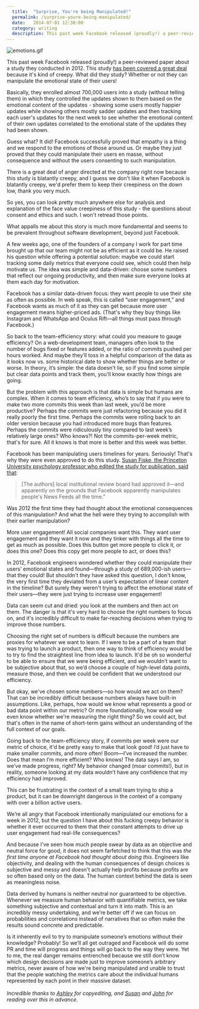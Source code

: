 ```yaml
---
  title:  "Surprise, You're being Manipulated!"
  permalink: /surprise-youre-being-manipulated/
  date:   2014-07-01 12:30:00
  category: writing
  description: This past week Facebook released (proudly!) a peer-reviewed paper about a study they conducted in 2012. This study has been covered a great deal because it's kind of creepy. What did they study? Whether or not they can manipulate the emotional state of their users!
---
```


![emotions.gif](http://bukk.it/emotions.gif)

This past week Facebook released (proudly!) a peer-reviewed paper about a study they conducted in 2012. This study [has been covered a great deal](http://www.theatlantic.com/technology/archive/2014/06/everything-we-know-about-facebooks-secret-mood-manipulation-experiment/373648/) because it's kind of creepy. What did they study? Whether or not they can manipulate the emotional state of their users!

Basically, they enrolled almost 700,000 users into a study (without telling them) in which they controlled the updates shown to them based on the emotional content of the updates - showing some users mostly happier updates while showing others mostly sadder updates and then tracking each user's updates for the next week to see whether the emotional content of their own updates correlated to the emotional state of the updates they had been shown.

Guess what? It did! Facebook successfully proved that empathy is a thing and we respond to the emotions of those around us. Or maybe they just proved that they could manipulate their users en masse, without consequence and without the users consenting to such manipulation.

There is a great deal of anger directed at the company right now because this study is blatantly creepy, and I guess we don't like it when Facebook is blatantly creepy, we'd prefer them to keep their creepiness on the down low, thank you very much.

So yes, you can look pretty much anywhere else for analysis and explanation of the face value creepiness of this study - the questions about consent and ethics and such. I won't retread those points.

What appalls me about this story is much more fundamental and seems to be prevalent throughout software development, beyond just Facebook.

A few weeks ago, one of the founders of a company I work for part time brought up that our team might not be as efficient as it could be. He raised his question while offering a potential solution: maybe we could start tracking some daily metrics that everyone could see, which  could then help motivate us. The idea was simple and data-driven: choose some numbers that reflect our ongoing productivity, and then make sure everyone looks at them each day for motivation.

Facebook has a similar data-driven focus: they want people to use their site as often as possible. In web speak, this is called “user engagement,” and Facebook wants as much of it as they can get because more user engagement means higher-priced ads. (That's why they buy things like Instagram and WhatsApp and Oculus Rift—all things must pass through Facebook.)

So back to the team-efficiency story: what could you measure to gauge efficiency? On a web-development team, managers often look to the number of bugs fixed or features added, or the ratio of commits pushed per hours worked. And maybe they’ll toss in a helpful comparison of the data as it looks now vs. some historical date to show whether things are better or worse. In theory, it’s simple: the data doesn't lie, so if you find some simple but clear data points and track them, you’ll know exactly how things are going.

But the problem with this approach is that data is simple but humans are complex. When it comes to team efficiency, who’s to say that if you were to make two more commits this week than last week, you’d be more productive? Perhaps the commits were just refactoring because you did it really poorly the first time. Perhaps the commits were rolling back to an older version because you had introduced more bugs than features. Perhaps the commits were ridiculously tiny compared to last week’s relatively large ones? Who knows?! Not the commits-per-week metric, that's for sure. All it knows is that more is better and this week was better.

Facebook has been manipulating users timelines for years. Seriously! That's why they were even approved to do this study. [Susan Fiske, the Princeton University psychology professor who edited the study for publication, said that](http://www.theatlantic.com/technology/archive/2014/06/everything-we-know-about-facebooks-secret-mood-manipulation-experiment/373648/):

> [The authors] local institutional review board had approved it—and apparently on the grounds that Facebook apparently manipulates people's News Feeds all the time.”

Was 2012 the first time they had thought about the emotional consequences of this manipulation? And what the hell were they trying to accomplish with their earlier manipulation?

More user engagement! All social companies want this. They want user engagement and they want it now and they tinker with things all the time to get as much as possible. Does this button get more people to click it, or does this one? Does this copy get more people to act, or does this?

In 2012, Facebook engineers wondered whether they could manipulate their users’ emotional states and found—through a study of 689,000-ish users—that they could! But shouldn't they have asked this question, I don't know, the very first time they deviated from a user’s expectation of linear content in the timeline? But surely they weren't trying to affect the emotional state of their users—they were just trying to increase user engagement!

Data can seem cut and dried: you look at the numbers and then act on them. The danger is that it's very hard to choose the right numbers to focus on, and it's incredibly difficult to make far-reaching decisions when trying to improve those numbers.

Choosing the right set of numbers is difficult because the numbers are proxies for whatever we want to learn. If I were to be a part of a team that was trying to launch a product, then one way to think of efficiency would be to try to find the straightest line from idea to launch. It'd be oh so wonderful to be able to ensure that we were being efficient, and we wouldn’t want to be subjective about that, so we’d choose a couple of high-level data points, measure those, and then we could be confident that we understood our efficiency.

But okay, we've chosen some numbers—so how would we act on them? That can be incredibly difficult because numbers always have built-in assumptions. Like, perhaps, how would we know what represents a good or bad data point within our metric? Or more foundationally, how would we even know whether we're measuring the right thing? So we could act, but that's often in the name of short-term gains without an understanding of the full context of our goals.

Going back to the team-efficiency story, if commits per week were our metric of choice, it'd be pretty easy to make that look good! I’d just have to make smaller commits, and more often! Boom—I’ve increased the number. Does that mean I’m more efficient? Who knows! The data says I am, so we’ve made progress, right? My behavior changed (moar commits!), but in reality, someone looking at my data wouldn’t have any confidence that my efficiency had improved.

This can be frustrating in the context of a small team trying to ship a product, but it can be downright dangerous in the context of a company with over a billion active users.

We’re all angry that Facebook intentionally manipulated our emotions for a week in 2012, but the question I have about this fucking creepy behavior is whether it ever occurred to them that their constant attempts to drive up user engagement had real-life consequences?

And because I've seen how much people swear by data as an objective and neutral force for good, it does not seem farfetched to think that this was _the first time anyone at Facebook had thought about doing this_. Engineers like objectivity, and dealing with the human consequences of design choices is subjective and messy and doesn't actually help profits because profits are so often based only on the data. The human context behind the data is seen as meaningless noise.

Data derived by humans is neither neutral nor guaranteed to be objective. Whenever we measure human behavior with quantifiable metrics, we take something subjective and contextual and turn it into math. This is an incredibly messy undertaking, and we’re better off if we can focus on probabilities and correlations instead of narratives that so often make the results sound concrete and predictable.

Is it inherently evil to try to manipulate someone’s emotions without their knowledge? Probably! So we’ll all get outraged and Facebook will do some PR and time will progress and things will go back to the way they were. Yet to me, the real danger remains entrenched because we still don’t know which design decisions are made just to improve someone’s arbitrary metrics, never aware of how we're being manipulated and unable to trust that the people watching the metrics care about the individual humans represented by each point in their massive dataset.
<br/>
<br/>
_Incredible thanks to [Ashley](https://twitter.com/snugglepolish) for copyediting, and [Susan](https://twitter.com/susanjrobertson) and [John](https://twitter.com/northrup) for reading over this in advance._
